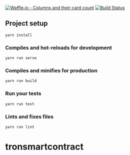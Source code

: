 [![Waffle.io - Columns and their card count](https://badge.waffle.io/TronSCS/tronsmartcontract.svg?columns=all)](https://waffle.io/TronSCS/tronsmartcontract)
[![Build Status](https://travis-ci.org/TronSCS/tronsmartcontract.svg?branch=master)](https://travis-ci.org/TronSCS/tronsmartcontract)

## Project setup
```
yarn install
```

### Compiles and hot-reloads for development
```
yarn run serve
```

### Compiles and minifies for production
```
yarn run build
```

### Run your tests
```
yarn run test
```

### Lints and fixes files
```
yarn run lint
```
# tronsmartcontract
